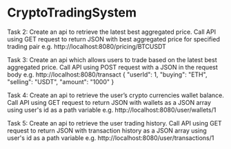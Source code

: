 # CryptoTradingSystem

Task 2: Create an api to retrieve the latest best aggregated price.
Call API using GET request to return JSON with best aggregated price for specified trading pair
e.g. http://localhost:8080/pricing/BTCUSDT

Task 3: Create an api which allows users to trade based on the latest best aggregated
price.
Call API using POST request with a JSON in the request body
e.g. http://localhost:8080/transact
{
    "userId": 1,
    "buying": "ETH",
    "selling": "USDT",
    "amount": "1000"
}

Task 4: Create an api to retrieve the user’s crypto currencies wallet balance.
Call API using GET request to return JSON with wallets as a JSON array using user's id as a path variable
e.g. http://localhost:8080/user/wallets/1

Task 5: Create an api to retrieve the user trading history.
Call API using GET request to return JSON with transaction history as a JSON array using user's id as a path variable
e.g. http://localhost:8080/user/transactions/1